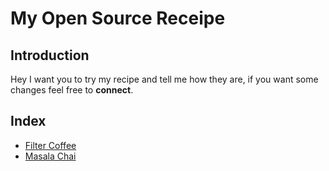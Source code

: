 # My Open Source Receipe

## Introduction

Hey I want you to try my recipe and tell me how they are, 
if you want some changes feel free to **connect**.

## Index

- [Filter Coffee](filter-coffee.md)
- [Masala Chai](masala-chai.md)


